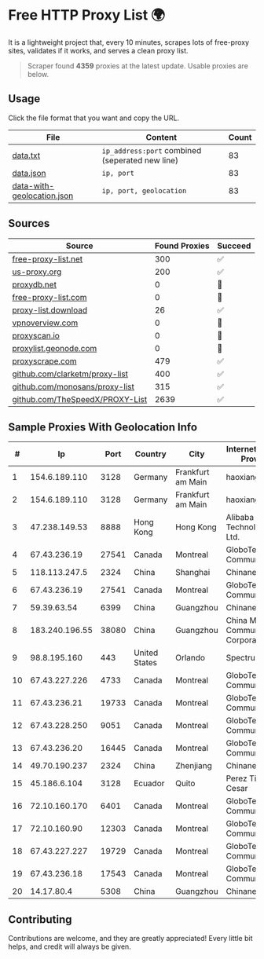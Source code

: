 
# Free HTTP Proxy List 🌍

It is a lightweight project that, every 10 minutes, scrapes lots of free-proxy sites, validates if it works, and serves a clean proxy list.


> Scraper found **4359** proxies at the latest update. Usable proxies are below.

## Usage

Click the file format that you want and copy the URL.


|File|Content|Count|
|----|-------|-----|
|[data.txt](https://raw.githubusercontent.com/themiralay/Proxy-List-World/master/data.txt)|`ip_address:port` combined (seperated new line)|83|
|[data.json](https://raw.githubusercontent.com/themiralay/Proxy-List-World/master/data.json)|`ip, port`|83|
|[data-with-geolocation.json](https://raw.githubusercontent.com/themiralay/Proxy-List-World/master/data-with-geolocation.json)|`ip, port, geolocation`|83|

## Sources

|Source|Found Proxies|Succeed|
|------|-------------|-------|
|[free-proxy-list.net](https://free-proxy-list.net)|300|✅|
|[us-proxy.org](https://www.us-proxy.org)|200|✅|
|[proxydb.net](http://proxydb.net)|0|🚫|
|[free-proxy-list.com](https://free-proxy-list.com/?page=&port=&type%5B%5D=http&type%5B%5D=https&up_time=0&search=Search)|0|🚫|
|[proxy-list.download](https://www.proxy-list.download/HTTP)|26|✅|
|[vpnoverview.com](https://vpnoverview.com/privacy/anonymous-browsing/free-proxy-servers)|0|🚫|
|[proxyscan.io](https://www.proxyscan.io)|0|🚫|
|[proxylist.geonode.com](https://proxylist.geonode.com/api/proxy-list?limit=300&page=1&sort_by=lastChecked&sort_type=desc&protocols=http,https)|0|🚫|
|[proxyscrape.com](https://api.proxyscrape.com/v2/?request=displayproxies&protocol=http&timeout=10000&country=all&ssl=all&anonymity=all)|479|✅|
|[github.com/clarketm/proxy-list](https://raw.githubusercontent.com/clarketm/proxy-list/master/proxy-list-raw.txt)|400|✅|
|[github.com/monosans/proxy-list](https://raw.githubusercontent.com/monosans/proxy-list/main/proxies/http.txt)|315|✅|
|[github.com/TheSpeedX/PROXY-List](https://raw.githubusercontent.com/TheSpeedX/PROXY-List/master/http.txt)|2639|✅|


## Sample Proxies With Geolocation Info

|#|Ip|Port|Country|City|Internet Service Provider|
|-|--|----|-------|----|-------------------------|
|1|154.6.189.110|3128|Germany|Frankfurt am Main|haoxiangyun|
|2|154.6.189.110|3128|Germany|Frankfurt am Main|haoxiangyun|
|3|47.238.149.53|8888|Hong Kong|Hong Kong|Alibaba (US) Technology Co., Ltd.|
|4|67.43.236.19|27541|Canada|Montreal|GloboTech Communications|
|5|118.113.247.5|2324|China|Shanghai|Chinanet|
|6|67.43.236.19|27541|Canada|Montreal|GloboTech Communications|
|7|59.39.63.54|6399|China|Guangzhou|Chinanet|
|8|183.240.196.55|38080|China|Guangzhou|China Mobile Communications Corporation|
|9|98.8.195.160|443|United States|Orlando|Spectrum|
|10|67.43.227.226|4733|Canada|Montreal|GloboTech Communications|
|11|67.43.236.21|19733|Canada|Montreal|GloboTech Communications|
|12|67.43.228.250|9051|Canada|Montreal|GloboTech Communications|
|13|67.43.236.20|16445|Canada|Montreal|GloboTech Communications|
|14|49.70.190.237|2324|China|Zhenjiang|Chinanet|
|15|45.186.6.104|3128|Ecuador|Quito|Perez Tito Julio Cesar|
|16|72.10.160.170|6401|Canada|Montreal|GloboTech Communications|
|17|72.10.160.90|12303|Canada|Montreal|GloboTech Communications|
|18|67.43.227.227|19729|Canada|Montreal|GloboTech Communications|
|19|67.43.236.18|17543|Canada|Montreal|GloboTech Communications|
|20|14.17.80.4|5308|China|Guangzhou|Chinanet|



## Contributing

Contributions are welcome, and they are greatly appreciated! Every
little bit helps, and credit will always be given.

